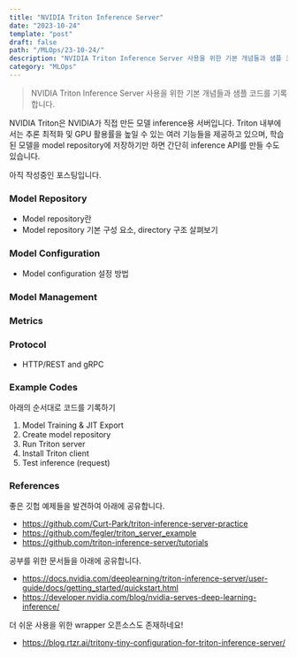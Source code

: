 ```yaml
---
title: "NVIDIA Triton Inference Server"
date: "2023-10-24"
template: "post"
draft: false
path: "/MLOps/23-10-24/"
description: "NVIDIA Triton Inference Server 사용을 위한 기본 개념들과 샘플 코드를 기록합니다. Triton은 NVIDIA가 직접 만든 모델 추론용 서버입니다. Triton 내부에서는 추론 최적화 및 GPU 활용률을 높일 수 있는 여러 기능들을 제공하고 있으며, 모델을 model repository에 저장하면 간단히 추론 API도 만들 수 있습니다."
category: "MLOps"
---
```


> NVIDIA Triton Inference Server 사용을 위한 기본 개념들과 샘플 코드를 기록합니다. 

NVIDIA Triton은 NVIDIA가 직접 만든 모델 inference용 서버입니다. Triton 내부에서는 추론 최적화 및 GPU 활용률을 높일 수 있는 여러 기능들을 제공하고 있으며, 학습된 모델을 model repository에 저장하기만 하면 간단히 inference API를 만들 수도 있습니다.

아직 작성중인 포스팅입니다.

### Model Repository

- Model repository란
- Model repository 기본 구성 요소, directory 구조 살펴보기

### Model Configuration

- Model configuration 설정 방법

### Model Management

### Metrics

### Protocol

- HTTP/REST and gRPC

### Example Codes

아래의 순서대로 코드를 기록하기

1. Model Training & JIT Export
2. Create model repository
3. Run Triton server
4. Install Triton client
5. Test inference (request)

### References

좋은 깃헙 예제들을 발견하여 아래에 공유합니다.

- https://github.com/Curt-Park/triton-inference-server-practice
- https://github.com/fegler/triton_server_example
- https://github.com/triton-inference-server/tutorials

공부를 위한 문서들을 아래에 공유합니다.

- https://docs.nvidia.com/deeplearning/triton-inference-server/user-guide/docs/getting_started/quickstart.html
- https://developer.nvidia.com/blog/nvidia-serves-deep-learning-inference/

더 쉬운 사용을 위한 wrapper 오픈소스도 존재하네요!

- https://blog.rtzr.ai/tritony-tiny-configuration-for-triton-inference-server/
